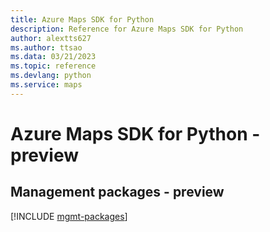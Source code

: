 ```yaml
---
title: Azure Maps SDK for Python
description: Reference for Azure Maps SDK for Python
author: alextts627
ms.author: ttsao
ms.data: 03/21/2023
ms.topic: reference
ms.devlang: python
ms.service: maps
---
```

# Azure Maps SDK for Python - preview

## Management packages - preview
[!INCLUDE [mgmt-packages](maps-mgmt-index.md)]